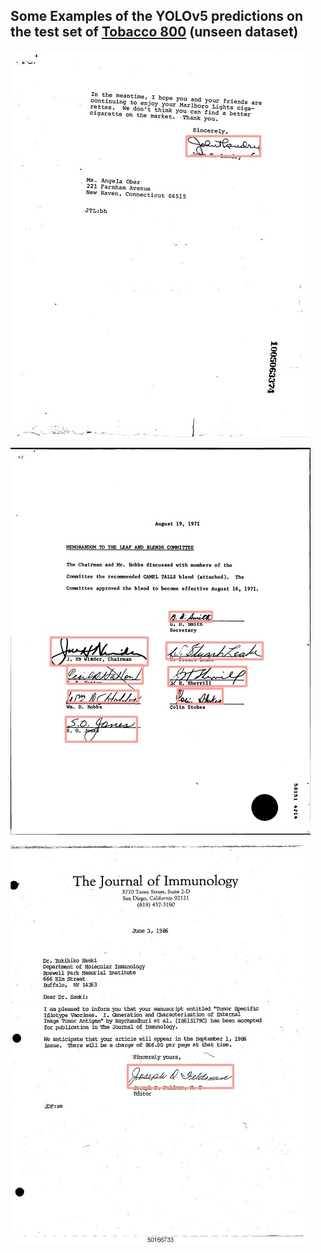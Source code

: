 ## Some Examples of the YOLOv5 predictions on the test set of [Tobacco 800](http://tc11.cvc.uab.es/datasets/Tobacco800_1) (unseen dataset)
![predictions](../../Images/aao54e00_2.jpg)

![predictions](../../Images/agw39d00.jpg)

![predictions](../../Images/abm69c00.jpg)